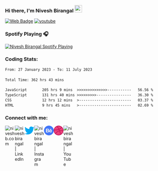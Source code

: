 <!--<img align="right" src='https://github.com/niveshbirangal/niveshbirangal/blob/master/source/gifs/hey.gif' width="150" height="150">-->

### Hi there, I'm Nivesh Birangal <img src="https://github.com/TheDudeThatCode/TheDudeThatCode/blob/master/Assets/Hi.gif" width="24" height="24">

[![Web Badge](https://img.shields.io/badge/-niveshb.com-blueviolet?style=flat-square&logo=webmoney&logoColor=white&link=https://niveshb.com)](https://niveshb.com)
[![youtube](https://img.shields.io/youtube/channel/views/UCpwUP_HiOyG_GHluWpQK59g?style=social)](https://www.youtube.com/watch?v=udY540zICDY&ab_channel=NiveshBirangal/udY540zICDY)


<!--<img align="right" src='https://github.com/niveshbirangal/niveshbirangal/blob/master/source/gifs/song.gif' width="150" height="150">-->

### Spotify Playing 🎧
[<img src="https://spotifynowplaying.vercel.app/api/spotify-playing" alt="Nivesh Birangal Spotify Playing" width="350" />](https://open.spotify.com/user/niveshbirangal)

### Coding Stats:
<!--START_SECTION:waka-->

```txt
From: 27 January 2023 - To: 11 July 2023

Total Time: 362 hrs 43 mins

JavaScript       205 hrs 9 mins  >>>>>>>>>>>>>>-----------   56.56 %
TypeScript       131 hrs 40 mins >>>>>>>>>----------------   36.30 %
CSS              12 hrs 12 mins  >------------------------   03.37 %
HTML             9 hrs 45 mins   >------------------------   02.69 %
```

<!--END_SECTION:waka-->

### Connect with me:

[<img align="left" alt="niveshb.com" width="32px" src="https://raw.githubusercontent.com/niveshbirangal/niveshbirangal/master/source/website.svg"/>][website]

[<img align="left" alt="niveshbirangal | LinkedIn" width="32px" src="https://raw.githubusercontent.com/niveshbirangal/niveshbirangal/master/source/linkedin.svg"/>][linkedin]

[<img align="left" alt="niveshbirangal | Twitter" width="32px" src="https://raw.githubusercontent.com/niveshbirangal/niveshbirangal/master/source/twitter.png"/>][twitter]

[<img align="left" alt="niveshbirangal | Instagram" width="32px" src="https://raw.githubusercontent.com/niveshbirangal/niveshbirangal/master/source/instagram.svg"/>][instagram]

[<img align="left" alt="niveshbirangal | Behance" width="32px" src="https://raw.githubusercontent.com/niveshbirangal/niveshbirangal/master/source/behance.png"/>][behance]

[<img align="left" alt="niveshbirangal | Dribbble" width="32px" src="https://raw.githubusercontent.com/niveshbirangal/niveshbirangal/master/source/dribbble.png"/>][dribbble]

[<img align="left" alt="niveshbirangal | YouTube" width="32px" src="https://raw.githubusercontent.com/niveshbirangal/niveshbirangal/master/source/youtube.svg"/>][youtube]

&nbsp;&nbsp;&nbsp;&nbsp;&nbsp;&nbsp;&nbsp;&nbsp;&nbsp;<!--<img align="center" src='https://github.com/niveshbirangal/niveshbirangal/blob/master/source/gifs/head.gif' width="300">-->


[website]: https://niveshb.com
[linkedin]: https://linkedin.com/in/niveshbirangal
[twitter]: https://twitter.com/niveshbirangal
[instagram]: https://instagram.com/niveshbirangal
[behance]: https://www.behance.net/niveshbirangal
[dribbble]: https://dribbble.com/niveshbirangal
[youtube]: https://img.shields.io/youtube/channel/views/UCpwUP_HiOyG_GHluWpQK59g?style=social
